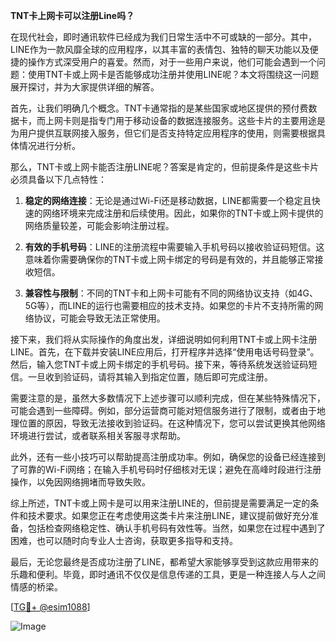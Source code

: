 **TNT卡上网卡可以注册Line吗？**

在现代社会，即时通讯软件已经成为我们日常生活中不可或缺的一部分。其中，LINE作为一款风靡全球的应用程序，以其丰富的表情包、独特的聊天功能以及便捷的操作方式深受用户的喜爱。然而，对于一些用户来说，他们可能会遇到一个问题：使用TNT卡或上网卡是否能够成功注册并使用LINE呢？本文将围绕这一问题展开探讨，并为大家提供详细的解答。

首先，让我们明确几个概念。TNT卡通常指的是某些国家或地区提供的预付费数据卡，而上网卡则是指专门用于移动设备的数据连接服务。这些卡片的主要用途是为用户提供互联网接入服务，但它们是否支持特定应用程序的使用，则需要根据具体情况进行分析。

那么，TNT卡或上网卡能否注册LINE呢？答案是肯定的，但前提条件是这些卡片必须具备以下几点特性：

1. **稳定的网络连接**：无论是通过Wi-Fi还是移动数据，LINE都需要一个稳定且快速的网络环境来完成注册和后续使用。因此，如果你的TNT卡或上网卡提供的网络质量较差，可能会影响注册过程。

2. **有效的手机号码**：LINE的注册流程中需要输入手机号码以接收验证码短信。这意味着你需要确保你的TNT卡或上网卡绑定的号码是有效的，并且能够正常接收短信。

3. **兼容性与限制**：不同的TNT卡和上网卡可能有不同的网络协议支持（如4G、5G等），而LINE的运行也需要相应的技术支持。如果您的卡片不支持所需的网络协议，可能会导致无法正常使用。

接下来，我们将从实际操作的角度出发，详细说明如何利用TNT卡或上网卡注册LINE。首先，在下载并安装LINE应用后，打开程序并选择“使用电话号码登录”。然后，输入您TNT卡或上网卡绑定的手机号码。接下来，等待系统发送验证码短信。一旦收到验证码，请将其输入到指定位置，随后即可完成注册。

需要注意的是，虽然大多数情况下上述步骤可以顺利完成，但在某些特殊情况下，可能会遇到一些障碍。例如，部分运营商可能对短信服务进行了限制，或者由于地理位置的原因，导致无法接收到验证码。在这种情况下，您可以尝试更换其他网络环境进行尝试，或者联系相关客服寻求帮助。

此外，还有一些小技巧可以帮助提高注册成功率。例如，确保您的设备已经连接到了可靠的Wi-Fi网络；在输入手机号码时仔细核对无误；避免在高峰时段进行注册操作，以免因网络拥堵而导致失败。

综上所述，TNT卡或上网卡是可以用来注册LINE的，但前提是需要满足一定的条件和技术要求。如果您正在考虑使用这类卡片来注册LINE，建议提前做好充分准备，包括检查网络稳定性、确认手机号码有效性等。当然，如果您在过程中遇到了困难，也可以随时向专业人士咨询，获取更多指导和支持。

最后，无论您最终是否成功注册了LINE，都希望大家能够享受到这款应用带来的乐趣和便利。毕竟，即时通讯不仅仅是信息传递的工具，更是一种连接人与人之间情感的桥梁。

[[TG💪+ @esim1088](https://t.me/s/esim1088)]

![Image](https://i.postimg.cc/4NQfJmqS/Snipaste-2025-05-13-00-14-12.png)